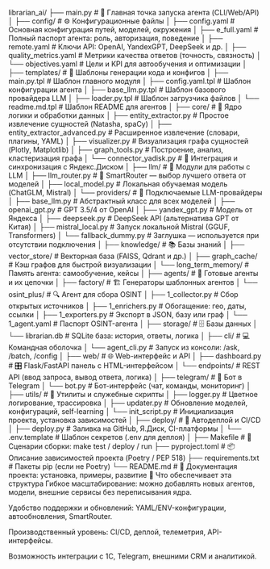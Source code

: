 librarian_ai/
├── main.py                        # 🚀 Главная точка запуска агента (CLI/Web/API)
│
├── config/                        # ⚙️ Конфигурационные файлы
│   ├── config.yaml                # Основная конфигурация путей, моделей, окружения
│   ├── e_full.yaml                # Полный паспорт агента: роль, авторизация, поведение
│   ├── remote.yaml                # Ключи API: OpenAI, YandexGPT, DeepSeek и др.
│   ├── quality_metrics.yaml       # Метрики качества ответов (точность, связность)
│   └── objectives.yaml            # Цели и KPI для автообучения и оптимизации
│
├── templates/                     # 🧰 Шаблоны генерации кода и конфигов
│   ├── main.py.tpl                # Шаблон главного модуля
│   ├── config.yaml.tpl            # Шаблон конфигурации агента
│   ├── base_llm.py.tpl            # Шаблон базового провайдера LLM
│   ├── loader.py.tpl              # Шаблон загрузчика файлов
│   └── readme.md.tpl              # Шаблон README для агентов
│
├── core/                          # 🧠 Ядро логики и обработки данных
│   ├── entity_extractor.py        # Простое извлечение сущностей (Natasha, spaCy)
│   ├── entity_extractor_advanced.py # Расширенное извлечение (словари, плагины, YAML)
│   ├── visualizer.py              # Визуализация графа сущностей (Plotly, Matplotlib)
│   ├── graph_tools.py             # Построение, анализ, кластеризация графа
│   └── connector_yadisk.py        # 🔄 Интеграция и синхронизация с Яндекс.Диском
│
├── llm/                           # 🤖 Модули для работы с LLM
│   ├── llm_router.py              # 🧠 SmartRouter — выбор лучшего ответа от моделей
│   ├── local_model.py             # Локальная обучаемая модель (ChatGLM, Mistral)
│   └── providers/                 # 📡 Подключаемые LLM-провайдеры
│       ├── base_llm.py            # Абстрактный класс для всех моделей
│       ├── openai_gpt.py          # GPT 3.5/4 от OpenAI
│       ├── yandex_gpt.py          # Модель от Яндекса
│       ├── deepseek.py            # DeepSeek API (альтернатива GPT от Китая)
│       ├── mistral_local.py       # Запуск локальной Mistral (GGUF, Transformers)
│       └── fallback_dummy.py      # Заглушка — используется при отсутствии подключения
│
├── knowledge/                     # 📚 Базы знаний
│   ├── vector_store/              # Векторная база (FAISS, Qdrant и др.)
│   ├── graph_cache/               # Кэш графов для быстрой визуализации
│   └── long_term_memory/          # Память агента: самообучение, кейсы
│
├── agents/                        # 🤖 Готовые агенты и их цепочки
│   ├── factory/                   # 🏗️ Генераторы шаблонных агентов
│   └── osint_plus/                # 🔍 Агент для сбора OSINT
│       ├── 1_collector.py       # Сбор открытых источников
│       ├── 1_enrichers.py         # Обогащение: гео, даты, ссылки
│       ├── 1_exporters.py         # Экспорт в JSON, базу или граф
│       └── 1_agent.yaml           # Паспорт OSINT-агента
│
├── storage/                       # 🗄️ Базы данных
│   └── librarian.db               # SQLite база: история, ответы, логика
│
├── cli/                           # 💻 Командная оболочка
│   └── agent_cli.py               # Запуск из консоли: /ask, /batch, /config
│
├── web/                           # 🌐 Web-интерфейс и API
│   ├── dashboard.py               # 🎛️ Flask/FastAPI панель с HTML-интерфейсом
│   └── endpoints/                 # REST API (ввод запроса, вывод ответа, логика)
│
├── telegram/                      # 📲 Бот в Telegram
│   └── bot.py                     # Бот-интерфейс (чат, команды, мониторинг)
│
├── utils/                         # 🔧 Утилиты и служебные скрипты
│   ├── logger.py                  # Цветное логирование, трассировка
│   ├── updater.py                 # Обновление моделей, конфигураций, self-learning
│   └── init_script.py             # Инициализация проекта, установка зависимостей
│
├── deploy/                        # 🚀 Автодеплой и CI/CD
│   ├── deploy.py                  # Заливка на GitHub, Я.Диск, CI-платформы
│   └── .env.template              # Шаблон секретов (.env для деплоя)
│
├── Makefile                       # 🧱 Сценарии сборки: make test / deploy / run
├── pyproject.toml                 # 📦 Описание зависимостей проекта (Poetry / PEP 518)
├── requirements.txt               # Пакеты pip (если не Poetry)
└── README.md                      # 📘 Документация проекта: установка, примеры, развитие
🧠 Что обеспечивает эта структура
Гибкое масштабирование: можно добавлять новых агентов, модели, внешние сервисы без переписывания ядра.

Удобство поддержки и обновлений: YAML/ENV-конфигурации, автообновления, SmartRouter.

Производственный уровень: CI/CD, деплой, телеметрия, API-интерфейсы.

Возможность интеграции с 1С, Telegram, внешними CRM и аналитикой.